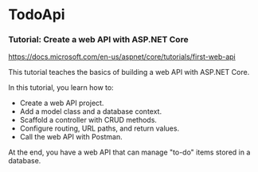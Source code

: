 # TodoApi

### Tutorial: Create a web API with ASP.NET Core
https://docs.microsoft.com/en-us/aspnet/core/tutorials/first-web-api

This tutorial teaches the basics of building a web API with ASP.NET Core.

In this tutorial, you learn how to:

* Create a web API project.
* Add a model class and a database context.
* Scaffold a controller with CRUD methods.
* Configure routing, URL paths, and return values.
* Call the web API with Postman.


At the end, you have a web API that can manage "to-do" items stored in a database.
